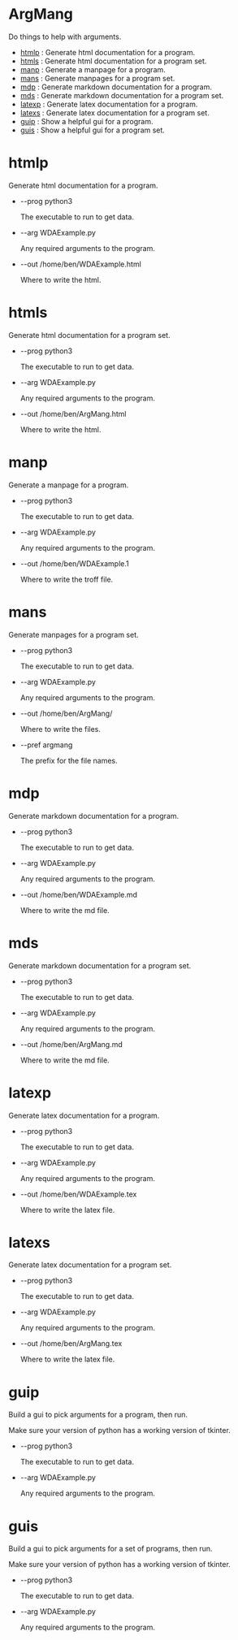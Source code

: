 # ArgMang

Do things to help with arguments\.

- [htmlp](#htmlp) : Generate html documentation for a program\.
- [htmls](#htmls) : Generate html documentation for a program set\.
- [manp](#manp) : Generate a manpage for a program\.
- [mans](#mans) : Generate manpages for a program set\.
- [mdp](#mdp) : Generate markdown documentation for a program\.
- [mds](#mds) : Generate markdown documentation for a program set\.
- [latexp](#latexp) : Generate latex documentation for a program\.
- [latexs](#latexs) : Generate latex documentation for a program set\.
- [guip](#guip) : Show a helpful gui for a program\.
- [guis](#guis) : Show a helpful gui for a program set\.


# htmlp

Generate html documentation for a program\.

- \-\-prog python3

    The executable to run to get data\.
- \-\-arg WDAExample\.py

    Any required arguments to the program\.
- \-\-out /home/ben/WDAExample\.html

    Where to write the html\.


# htmls

Generate html documentation for a program set\.

- \-\-prog python3

    The executable to run to get data\.
- \-\-arg WDAExample\.py

    Any required arguments to the program\.
- \-\-out /home/ben/ArgMang\.html

    Where to write the html\.


# manp

Generate a manpage for a program\.

- \-\-prog python3

    The executable to run to get data\.
- \-\-arg WDAExample\.py

    Any required arguments to the program\.
- \-\-out /home/ben/WDAExample\.1

    Where to write the troff file\.


# mans

Generate manpages for a program set\.

- \-\-prog python3

    The executable to run to get data\.
- \-\-arg WDAExample\.py

    Any required arguments to the program\.
- \-\-out /home/ben/ArgMang/

    Where to write the files\.
- \-\-pref argmang

    The prefix for the file names\.


# mdp

Generate markdown documentation for a program\.

- \-\-prog python3

    The executable to run to get data\.
- \-\-arg WDAExample\.py

    Any required arguments to the program\.
- \-\-out /home/ben/WDAExample\.md

    Where to write the md file\.


# mds

Generate markdown documentation for a program set\.

- \-\-prog python3

    The executable to run to get data\.
- \-\-arg WDAExample\.py

    Any required arguments to the program\.
- \-\-out /home/ben/ArgMang\.md

    Where to write the md file\.


# latexp

Generate latex documentation for a program\.

- \-\-prog python3

    The executable to run to get data\.
- \-\-arg WDAExample\.py

    Any required arguments to the program\.
- \-\-out /home/ben/WDAExample\.tex

    Where to write the latex file\.


# latexs

Generate latex documentation for a program set\.

- \-\-prog python3

    The executable to run to get data\.
- \-\-arg WDAExample\.py

    Any required arguments to the program\.
- \-\-out /home/ben/ArgMang\.tex

    Where to write the latex file\.


# guip

Build a gui to pick arguments for a program, then run\.

Make sure your version of python has a working version of tkinter\.

- \-\-prog python3

    The executable to run to get data\.
- \-\-arg WDAExample\.py

    Any required arguments to the program\.


# guis

Build a gui to pick arguments for a set of programs, then run\.

Make sure your version of python has a working version of tkinter\.

- \-\-prog python3

    The executable to run to get data\.
- \-\-arg WDAExample\.py

    Any required arguments to the program\.


